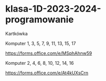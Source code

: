 # klasa-1D-2023-2024-programowanie


Kartkówka

Komputer 1, 3, 5, 7, 9, 11, 13, 15, 17

https://forms.office.com/e/MSphAhnw59

Komputer 2, 4, 6, 8, 10, 12, 14, 16

https://forms.office.com/e/At4kUXsCrn
